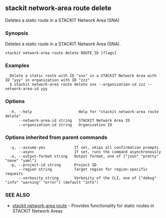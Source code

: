 ## stackit network-area route delete

Deletes a static route in a STACKIT Network Area (SNA)

### Synopsis

Deletes a static route in a STACKIT Network Area (SNA).

```
stackit network-area route delete ROUTE_ID [flags]
```

### Examples

```
  Delete a static route with ID "xxx" in a STACKIT Network Area with ID "yyy" in organization with ID "zzz"
  $ stackit network-area route delete xxx --organization-id zzz --network-area-id yyy
```

### Options

```
  -h, --help                     Help for "stackit network-area route delete"
      --network-area-id string   STACKIT Network Area ID
      --organization-id string   Organization ID
```

### Options inherited from parent commands

```
  -y, --assume-yes             If set, skips all confirmation prompts
      --async                  If set, runs the command asynchronously
  -o, --output-format string   Output format, one of ["json" "pretty" "none" "yaml"]
  -p, --project-id string      Project ID
      --region string          Target region for region-specific requests
      --verbosity string       Verbosity of the CLI, one of ["debug" "info" "warning" "error"] (default "info")
```

### SEE ALSO

* [stackit network-area route](./stackit_network-area_route.md)	 - Provides functionality for static routes in STACKIT Network Areas

